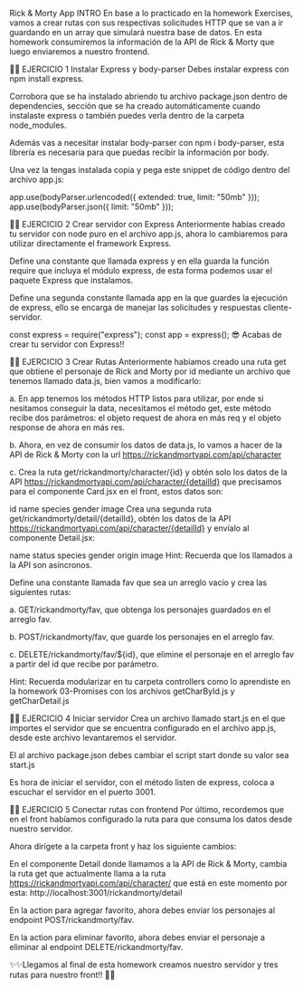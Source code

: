 Rick & Morty App
INTRO
En base a lo practicado en la homework Exercises, vamos a crear rutas con sus respectivas solicitudes HTTP que se van a ir guardando en un array que simulará nuestra base de datos. En esta homework consumiremos la información de la API de Rick & Morty que luego enviaremos a nuestro frontend.


👩‍💻 EJERCICIO 1
Instalar Express y body-parser
Debes instalar express con npm install express.

Corrobora que se ha instalado abriendo tu archivo package.json dentro de dependencies, sección que se ha creado automáticamente cuando instalaste express o también puedes verla dentro de la carpeta node_modules.

Además vas a necesitar instalar body-parser con npm i body-parser, esta librería es necesaria para que puedas recibir la información por body.

Una vez la tengas instalada copia y pega este snippet de código dentro del archivo app.js:

app.use(bodyParser.urlencoded({ extended: true, limit: "50mb" }));
app.use(bodyParser.json({ limit: "50mb" }));

👩‍💻 EJERCICIO 2
Crear servidor con Express
Anteriormente habías creado tu servidor con node puro en el archivo app.js, ahora lo cambiaremos para utilizar directamente el framework Express.

Define una constante que llamada express y en ella guarda la función require que incluya el módulo express, de esta forma podemos usar el paquete Express que instalamos.

Define una segunda constante llamada app en la que guardes la ejecución de express, ello se encarga de manejar las solicitudes y respuestas cliente-servidor.

const express = require("express");
const app = express();
😎 Acabas de crear tu servidor con Express!!


👩‍💻 EJERCICIO 3
Crear Rutas
Anteriormente habíamos creado una ruta get que obtiene el personaje de Rick and Morty por id mediante un archivo que tenemos llamado data.js, bien vamos a modificarlo:

a. En app tenemos los métodos HTTP listos para utilizar, por ende si nesitamos conseguir la data, necesitamos el método get, este método recibe dos parámetros: el objeto request de ahora en más req y el objeto response de ahora en más res.

b. Ahora, en vez de consumir los datos de data.js, lo vamos a hacer de la API de Rick & Morty con la url https://rickandmortyapi.com/api/character

c. Crea la ruta get/rickandmorty/character/{id} y obtén solo los datos de la API https://rickandmortyapi.com/api/character/{detailId} que precisamos para el componente Card.jsx en el front, estos datos son:

id
name
species
gender
image
Crea una segunda ruta get/rickandmorty/detail/{detailId}, obtén los datos de la API https://rickandmortyapi.com/api/character/{detailId} y envíalo al componente Detail.jsx:

name
status
species
gender
origin
image
Hint: Recuerda que los llamados a la API son asíncronos.

Define una constante llamada fav que sea un arreglo vacío y crea las siguientes rutas:

a. GET/rickandmorty/fav, que obtenga los personajes guardados en el arreglo fav.

b. POST/rickandmorty/fav, que guarde los personajes en el arreglo fav.

c. DELETE/rickandmorty/fav/${id}, que elimine el personaje en el arreglo fav a partir del id que recibe por parámetro.

Hint: Recuerda modularizar en tu carpeta controllers como lo aprendiste en la homework 03-Promises con los archivos getCharById.js y getCharDetail.js


👩‍💻 EJERCICIO 4
Iniciar servidor
Crea un archivo llamado start.js en el que importes el servidor que se encuentra configurado en el archivo app.js, desde este archivo levantaremos el servidor.

El al archivo package.json debes cambiar el script start donde su valor sea start.js

Es hora de iniciar el servidor, con el método listen de express, coloca a escuchar el servidor en el puerto 3001.


👩‍💻 EJERCICIO 5
Conectar rutas con frontend
Por último, recordemos que en el front habíamos configurado la ruta para que consuma los datos desde nuestro servidor.

Ahora dirígete a la carpeta front y haz los siguiente cambios:

En el componente Detail donde llamamos a la API de Rick & Morty, cambia la ruta get que actualmente llama a la ruta https://rickandmortyapi.com/api/character/ que está en este momento por esta: http://localhost:3001/rickandmorty/detail

En la action para agregar favorito, ahora debes enviar los personajes al endpoint POST/rickandmorty/fav.

En la action para eliminar favorito, ahora debes enviar el personaje a eliminar al endpoint DELETE/rickandmorty/fav.

✨✨Llegamos al final de esta homework creamos nuestro servidor y tres rutas para nuestro front!! 🚀🚀